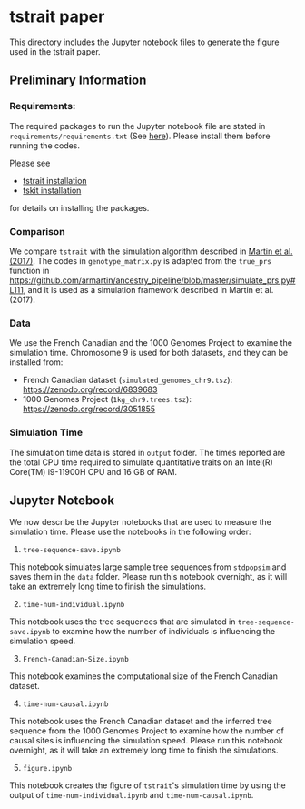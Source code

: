 # tstrait paper

This directory includes the Jupyter notebook files to generate the figure used in the tstrait paper.

## Preliminary Information

### Requirements:

The required packages to run the Jupyter notebook file are stated in `requirements/requirements.txt` (See [here](requirements/requirements.txt)). Please install them before running the codes.

Please see

- [tstrait installation](https://tskit.dev/tstrait/docs/stable/install.html)
- [tskit installation](https://tskit.dev/tskit/docs/stable/installation.html)

for details on installing the packages.

### Comparison

We compare `tstrait` with the simulation algorithm described in [Martin et al. (2017)](https://www.sciencedirect.com/science/article/pii/S0002929717301076). The codes in `genotype_matrix.py` is adapted from the `true_prs` function in https://github.com/armartin/ancestry_pipeline/blob/master/simulate_prs.py#L111, and it is used as a simulation framework described in Martin et al. (2017).

### Data

We use the French Canadian and the 1000 Genomes Project to examine the simulation time. Chromosome 9 is used for both datasets, and they can be installed from:

- French Canadian dataset (`simulated_genomes_chr9.tsz`): https://zenodo.org/record/6839683
- 1000 Genomes Project (`1kg_chr9.trees.tsz`): https://zenodo.org/record/3051855

### Simulation Time

The simulation time data is stored in `output` folder. The times reported are the total CPU time required to simulate quantitative traits on an Intel(R) Core(TM) i9-11900H CPU and 16 GB of RAM.

## Jupyter Notebook

We now describe the Jupyter notebooks that are used to measure the simulation time. Please use the notebooks in the following order:

1. `tree-sequence-save.ipynb`

This notebook simulates large sample tree sequences from `stdpopsim` and saves them in the `data` folder. Please run this notebook overnight, as it will take an extremely long time to finish the simulations.

2. `time-num-individual.ipynb`

This notebook uses the tree sequences that are simulated in `tree-sequence-save.ipynb` to examine how the number of individuals is influencing the simulation speed.

3. `French-Canadian-Size.ipynb`

This notebook examines the computational size of the French Canadian dataset.

4. `time-num-causal.ipynb`

This notebook uses the French Canadian dataset and the inferred tree sequence from the 1000 Genomes Project to examine how the number of causal sites is influencing the simulation speed. Please run this notebook overnight, as it will take an extremely long time to finish the simulations.

5. `figure.ipynb`

This notebook creates the figure of `tstrait`'s simulation time by using the output of `time-num-individual.ipynb` and `time-num-causal.ipynb`.